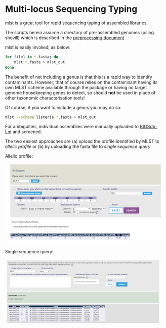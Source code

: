 # Multi-locus Sequencing Typing

[mlst](https://github.com/tseemann/mlst) is a great tool for rapid sequencing typing of assembled libraries. 

The scripts herein assume a directory of pre-assembled genomes (using shovill) which is described in the [preprocessing document](Post-sequencing_processing.md)

mlst is easily invoked, as below:

```bash
for file1 in *.fasta; do
    mlst *.fasta > mlst_out
done
```
The benefit of not including a genus is that this is a rapid way to identify contaminants. 
However, that of course relies on the contaminant having its own MLST scheme available through the package or having no target genome housekeeping genes to detect, so should **not** be used in place of other taxonomic characterisation tools! 

Of course, if you want to include a genus you may do so:
```bash
mlst --scheme listeria *.fasta > mlst_out
```

For ambiguities, individual assemblies were manually uploaded to [BIGSdb-Lm](https://bigsdb.pasteur.fr/listeria/) and screened. 

The two easiest approaches are (a) upload the profile identified by MLST to _allelic profile_ or (b) by uploading the fasta file to _single sequence query_

Allelic profile:
<div align="center">
  <img src="./BIGSdb_profile.png" alt="profile" width="750">
</div>

Single sequence query:
<div align="center">
  <img src="./sequence_query.png" alt="profile" width="750">
</div>
